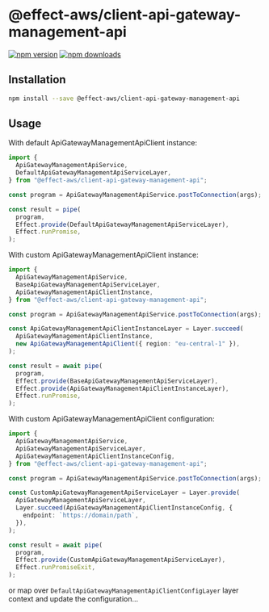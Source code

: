 # @effect-aws/client-api-gateway-management-api

[![npm version](https://img.shields.io/npm/v/%40effect-aws%2Fclient-api-gateway-management-api?color=brightgreen&label=npm%20package)](https://www.npmjs.com/package/@effect-aws/client-api-gateway-management-api)
[![npm downloads](https://img.shields.io/npm/dm/%40effect-aws%2Fclient-api-gateway-management-api)](https://www.npmjs.com/package/@effect-aws/client-api-gateway-management-api)

## Installation

```bash
npm install --save @effect-aws/client-api-gateway-management-api
```

## Usage

With default ApiGatewayManagementApiClient instance:

```typescript
import {
  ApiGatewayManagementApiService,
  DefaultApiGatewayManagementApiServiceLayer,
} from "@effect-aws/client-api-gateway-management-api";

const program = ApiGatewayManagementApiService.postToConnection(args);

const result = pipe(
  program,
  Effect.provide(DefaultApiGatewayManagementApiServiceLayer),
  Effect.runPromise,
);
```

With custom ApiGatewayManagementApiClient instance:

```typescript
import {
  ApiGatewayManagementApiService,
  BaseApiGatewayManagementApiServiceLayer,
  ApiGatewayManagementApiClientInstance,
} from "@effect-aws/client-api-gateway-management-api";

const program = ApiGatewayManagementApiService.postToConnection(args);

const ApiGatewayManagementApiClientInstanceLayer = Layer.succeed(
  ApiGatewayManagementApiClientInstance,
  new ApiGatewayManagementApiClient({ region: "eu-central-1" }),
);

const result = await pipe(
  program,
  Effect.provide(BaseApiGatewayManagementApiServiceLayer),
  Effect.provide(ApiGatewayManagementApiClientInstanceLayer),
  Effect.runPromise,
);
```

With custom ApiGatewayManagementApiClient configuration:

```typescript
import {
  ApiGatewayManagementApiService,
  ApiGatewayManagementApiServiceLayer,
  ApiGatewayManagementApiClientInstanceConfig,
} from "@effect-aws/client-api-gateway-management-api";

const program = ApiGatewayManagementApiService.postToConnection(args);

const CustomApiGatewayManagementApiServiceLayer = Layer.provide(
  ApiGatewayManagementApiServiceLayer,
  Layer.succeed(ApiGatewayManagementApiClientInstanceConfig, {
    endpoint: `https://domain/path`,
  }),
);

const result = await pipe(
  program,
  Effect.provide(CustomApiGatewayManagementApiServiceLayer),
  Effect.runPromiseExit,
);
```

or map over `DefaultApiGatewayManagementApiClientConfigLayer` layer context and update the configuration...
